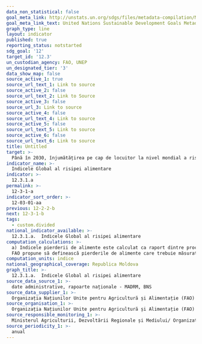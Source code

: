```yaml
---
data_non_statistical: false
goal_meta_link: http://unstats.un.org/sdgs/files/metadata-compilation/Metadata-Goal-12.pdf
goal_meta_link_text: United Nations Sustainable Development Goals Metadata (pdf 782kB)
graph_type: line
layout: indicator
published: true
reporting_status: notstarted
sdg_goal: '12'
target_id: '12.3'
un_custodian_agency: FAO, UNEP
un_designated_tier: '3'
data_show_map: false
source_active_1: true
source_url_text_1: Link to source
source_active_2: false
source_url_text_2: Link to Source
source_active_3: false
source_url_3: Link to source
source_active_4: false
source_url_text_4: Link to source
source_active_5: false
source_url_text_5: Link to source
source_active_6: false
source_url_text_6: Link to source
title: Untitled
target: >-
  Până în 2030, înjumătățirea pe cap de locuitor la nivel mondial a risipei de alimente la nivel de vânzare cu amănuntul și de consum și reducerea pierderilor de alimente de-a lungul lanțurilor de producție și de aprovizionare, inclusiv a pierderilor post-recoltare
indicator_name: >-
  Indicele Global al risipei alimentare
indicator: >-
  12.3.1.a
permalink: >-
  12-3-1-a
indicator_sort_order: >-
  12-03-01-aa
previous: 12-2-2-b
next: 12-3-1-b
tags:
  - custom.divided
national_indicator_available: >-
  12.3.1.a.  Indicele Global al risipei alimentare
computation_calculations: >-
  a) Indicele pierderii de alimente este calculat ca raport dintre procentul de pierdere a alimentelor în anul curent și procentul de pierdere alimentară în anul de bază. <br> 
  FAO propune să definească pierderile de alimente care trebuie măsurate în cadrul indicatorului SDG 12.3.1 (a), după cum urmează: Pierderile de produse alimentare reprezintă toate cantitățile de mărfuri comestibile umane din culturi și animale care, direct sau indirect, ies complet din producția post-recoltare / producția de sacrificare / lanțul de aprovizionare, fiind aruncate, incinerate sau altfel, și nu reintră în nicio altă utilizare (cum ar fi hrana pentru animale, utilizarea industrială etc.), până la și excluzând nivelul de vânzare cu amănuntul. Prin urmare, sunt incluse toate pierderile care apar în timpul depozitării, transportului și procesării, de asemenea cantități importate. Pierderile includ marfa în ansamblu cu părțile sale necomestibile.
computation_units: indice
national_geographical_coverage: Republica Moldova
graph_title: >-
  12.3.1.a.  Indicele Global al risipei alimentare
source_data_source_1: >-
  date administrative, rapoarte naționale - MADRM, BNS
source_data_supplier_1: >-
  Organizația Națiunilor Unite pentru Agricultură și Alimentație (FAO)
source_organisation_1: >-
  Organizația Națiunilor Unite pentru Agricultură și Alimentație (FAO)
source_responsible_monitoring_1: >-
  Ministerul Agriculturii, Dezvoltării Regionale și Mediului/ Organizația Națiunilor Unite pentru Agricultură și Alimentație (FAO)
source_periodicity_1: >-
  anual
---
```


